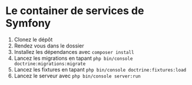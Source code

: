 # Le container de services de Symfony

1. Clonez le dépôt
2. Rendez vous dans le dossier
4. Installez les dépendances avec `composer install`
5. Lancez les migrations en tapant `php bin/console doctrine:migrations:migrate`
6. Lancez les fixtures en tapant `php bin/console doctrine:fixtures:load`
7. Lancez le serveur avec `php bin/console server:run`

